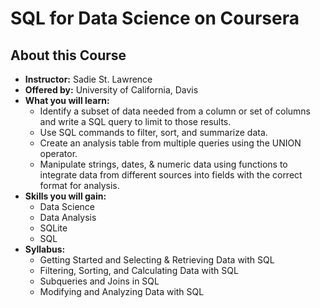 # SQL for Data Science on Coursera

## About this Course

- **Instructor:** Sadie St. Lawrence
- **Offered by:** University of California, Davis
- **What you will learn:** 
  - Identify a subset of data needed from a column or set of columns and write a SQL query to limit to those results.
  - Use SQL commands to filter, sort, and summarize data.
  - Create an analysis table from multiple queries using the UNION operator.
  - Manipulate strings, dates, & numeric data using functions to integrate data from different sources into fields with the correct format for analysis.
- **Skills you will gain:**
  - Data Science
  - Data Analysis
  - SQLite
  - SQL
- **Syllabus:**
  - Getting Started and Selecting & Retrieving Data with SQL
  - Filtering, Sorting, and Calculating Data with SQL
  - Subqueries and Joins in SQL
  - Modifying and Analyzing Data with SQL